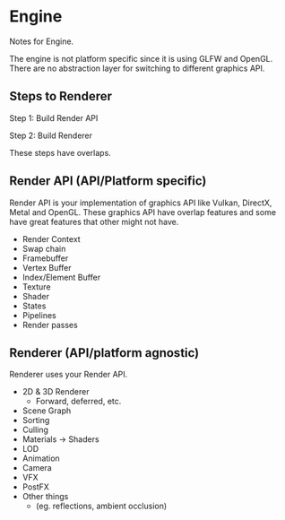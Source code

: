 # Engine

Notes for Engine.

The engine is not platform specific since it is using GLFW and OpenGL. There are no abstraction layer for switching to different graphics API.

## Steps to Renderer

Step 1: Build Render API

Step 2: Build Renderer

These steps have overlaps.

## Render API (API/Platform specific)

Render API is your implementation of graphics API like Vulkan, DirectX, Metal and OpenGL. These graphics API have overlap features and some have great features that other might not have.

- Render Context
- Swap chain
- Framebuffer
- Vertex Buffer
- Index/Element Buffer
- Texture
- Shader
- States
- Pipelines
- Render passes

## Renderer (API/platform agnostic)

Renderer uses your Render API.

- 2D & 3D Renderer
  - Forward, deferred, etc.
- Scene Graph
- Sorting
- Culling
- Materials → Shaders
- LOD
- Animation
- Camera
- VFX
- PostFX
- Other things
  - (eg. reflections, ambient occlusion)
